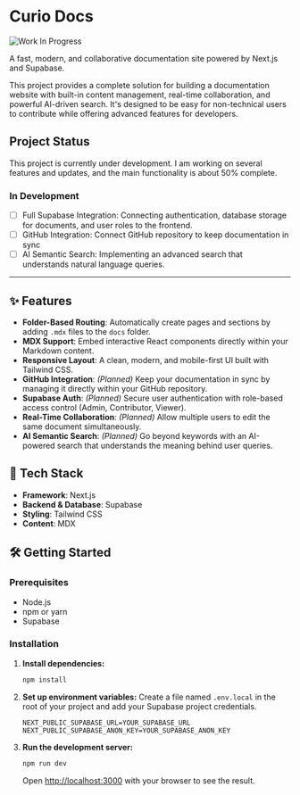 # Curio Docs 
![Work In Progress](https://img.shields.io/badge/Status-In%20Progress-yellow)

A fast, modern, and collaborative documentation site powered by Next.js and Supabase.

This project provides a complete solution for building a documentation website with built-in content management, real-time collaboration, and powerful AI-driven search. It's designed to be easy for non-technical users to contribute while offering advanced features for developers.

## Project Status
This project is currently under development. I am working on several features and updates, and the main functionality is about 50% complete.

### In Development
- [ ] Full Supabase Integration: Connecting authentication, database storage for documents, and user roles to the frontend.
- [ ] GitHub Integration: Connect GitHub repository to keep documentation in sync
- [ ] AI Semantic Search: Implementing an advanced search that understands natural language queries.

---

## ✨ Features

* **Folder-Based Routing**: Automatically create pages and sections by adding `.mdx` files to the `docs` folder.
* **MDX Support**: Embed interactive React components directly within your Markdown content.
* **Responsive Layout**: A clean, modern, and mobile-first UI built with Tailwind CSS.
* **GitHub Integration**: *(Planned)* Keep your documentation in sync by managing it directly within your GitHub repository.
* **Supabase Auth**: *(Planned)* Secure user authentication with role-based access control (Admin, Contributor, Viewer).
* **Real-Time Collaboration**: *(Planned)* Allow multiple users to edit the same document simultaneously.
* **AI Semantic Search**: *(Planned)* Go beyond keywords with an AI-powered search that understands the meaning behind user queries.

## 🚀 Tech Stack

-   **Framework**: Next.js
-   **Backend & Database**: Supabase
-   **Styling**: Tailwind CSS
-   **Content**: MDX

## 🛠️ Getting Started

### Prerequisites

-   Node.js
-   npm or yarn
-   Supabase

### Installation

1.  **Install dependencies:**
    ```bash
    npm install
    ```

2.  **Set up environment variables:**
    Create a file named `.env.local` in the root of your project and add your Supabase project credentials.
    ```env
    NEXT_PUBLIC_SUPABASE_URL=YOUR_SUPABASE_URL
    NEXT_PUBLIC_SUPABASE_ANON_KEY=YOUR_SUPABASE_ANON_KEY
    ```

3.  **Run the development server:**
    ```bash
    npm run dev
    ```
    Open [http://localhost:3000](http://localhost:3000) with your browser to see the result.
